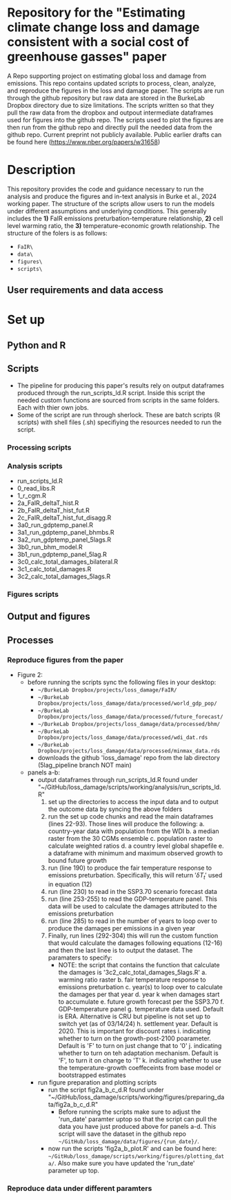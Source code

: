 # Repository for the "Estimating climate change loss and damage consistent with a social cost of greenhouse gasses" paper
A Repo supporting project on estimating global loss and damage from emissions. This repo contains updated scripts to process, clean, analyze, and reproduce the figures in the loss and damage paper. The scripts are run through the github repository but raw data are stored in the BurkeLab Dropbox directory due to size limitations. The scripts written so that they pull the raw data from the dropbox and outpout intermediate dataframes used for figures into the github repo. The scripts used to plot the figures are then run from the github repo and directly pull the needed data from the github repo. Current preprint not publicly available. Public earlier drafts can be found here (https://www.nber.org/papers/w31658)

# Description
This repository provides the code and guidance necessary to run the analysis and produce the figures and in-text analysis in Burke et al., 2024 working paper. The structure of the scripts allow users to run the models under different assumptions and underlying conditions. This generally includes the **1)** FaIR emissions preturbation-temperature relationship, **2)** cell level warming ratio, the **3)** temperature-economic growth relationship. The structure of the folers is as follows:

- `FaIR\`
- `data\`
- `figures\`
- `scripts\`

## User requirements and data access

# Set up 

## Python and R

## Scripts 
- The pipeline for producing this paper's results rely on output dataframes produced through the run_scripts_ld.R script. Inside this script the needed custom functions are sourced from scripts in the same folders. Each with thier own jobs.
- Some of the script are run through sherlock. These are batch scripts (R scripts) with shell files (.sh) specifiying the resources needed to run the script. 

### Processing scripts 

### Analysis scripts 

- run_scripts_ld.R
- 0_read_libs.R
- 1_r_cgm.R
- 2a_FaIR_deltaT_hist.R
- 2b_FaIR_deltaT_hist_fut.R
- 2c_FaIR_deltaT_hist_fut_disagg.R
- 3a0_run_gdptemp_panel.R
- 3a1_run_gdptemp_panel_bhmbs.R
- 3a2_run_gdptemp_panel_5lags.R
- 3b0_run_bhm_model.R
- 3b1_run_gdptemp_panel_5lag.R
- 3c0_calc_total_damages_bilateral.R
- 3c1_calc_total_damages.R
- 3c2_calc_total_damages_5lags.R

### Figures scripts

## Output and figures 

## Processes 

### Reproduce figures from the paper 

- Figure 2:
    - before running the scripts sync the following files in your desktop:
        - `~/BurkeLab Dropbox/projects/loss_damage/FaIR/`
        - `~/BurkeLab Dropbox/projects/loss_damage/data/processed/world_gdp_pop/`
        - `~/BurkeLab Dropbox/projects/loss_damage/data/processed/future_forecast/`
        - `~/BurkeLab Dropbox/projects/loss_damage/data/processed/bhm/`
        - `~/BurkeLab Dropbox/projects/loss_damage/data/processed/wdi_dat.rds`
        - `~/BurkeLab Dropbox/projects/loss_damage/data/processed/minmax_data.rds`
        - downloads the github 'loss_damage' repo from the lab directory (5lag_pipeline branch NOT main)
    - panels a-b:
        - output dataframes through run_scripts_ld.R found under "~/GitHub/loss_damage/scripts/working/analysis/run_scripts_ld.R"
            1. set up the directories to access the input data and to output the outcome data by syncing the above folders
            2. run the set up code chunks and read the main dataframes (lines 22-93). Those lines will produce the following:
                a. country-year data with population from the WDI
                b. a median raster from the 30 CGMs ensemble
                c. population raster to calculate weighted ratios
                d. a country level global shapefile
                e. a dataframe with minimum and maximum observed growth to bound future growth                
            3. run (line 190) to produce the fair temperature response to emissions preturbation. Specifically, this will return $' \delta{T}_t '$ used in equation (12)
            4. run (line 230) to read in the SSP3.70 scenario forecast data
            5. run (line 253-255) to read the GDP-temperature panel. This data will be used to calculate the damages attributed to the emissions preturbation 
            6. run (line 285) to read in the number of years to loop over to produce the damages per emissions in a given year 
            7. Finally, run lines (292-304) this will run the custom function that would calculate the damages following equations (12-16) and then the last linee is to output the dataset. The paramaters to specify:
                - NOTE: the script that contains the function that calculate the damages is '3c2_calc_total_damages_5lags.R'
                a. warming ratio raster
                b. fair temperature response to emissions preturbation 
                c. year(s) to loop over to calculate the damages per that year 
                d. year k when damages start to accumulate 
                e. future growth forecast per the SSP3.70 
                f. GDP-temperature panel 
                g. temperature data used. Default is ERA. Alternative is CRU but pipeline is not set up to switch yet (as of 03/14/24)
                h. settlement year. Default is 2020. This is important for discount rates
                i. indicating whether to turn on the growth-post-2100 poarameter. Default is 'F' to turn on just change that to '0'
                j. indicating whether to turn on teh adaptation mechanism. Default is 'F', to turn it on change to 'T'
                k. indicating whether to use the temperature-growth coeffeceints from base model or bootstrapped estimates
        - run figure preparation and plotting scripts
            - run the script fig2a_b_c_d.R found under "~/GitHub/loss_damage/scripts/working/figures/preparing_data/fig2a_b_c_d.R"
                - Before running the scripts make sure to adjust the 'run_date' paramter uptop so that the script can pull the data you have just produced above for panels a-d. This script will save the dataset in the github repo `~/GitHub/loss_damage/data/figures/{run_date}/`.
            - now run the scripts 'fig2a_b_plot.R' and can be found here:  `~/GitHub/loss_damage/scripts/working/figures/plotting_data/`. Also make sure you have updated the 'run_date' parameter up top. 



### Reproduce data under different paramters 

